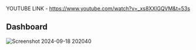 YOUTUBE LINK - https://www.youtube.com/watch?v=_xs8XXlGQVM&t=53s

## __Dashboard__

![Screenshot 2024-09-18 202040](https://github.com/user-attachments/assets/6309ef98-fc9d-4b49-b0c3-2f28f339d4ba)

